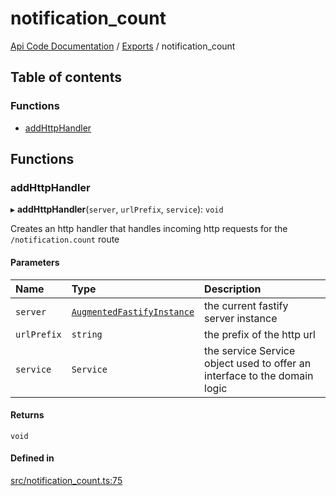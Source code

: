# notification\_count
 
[Api Code Documentation](../README.md) / [Exports](../modules.md) / notification\_count

## Table of contents

### Functions

- [addHttpHandler](notification_count.md#addhttphandler)

## Functions

### addHttpHandler

▸ **addHttpHandler**(`server`, `urlPrefix`, `service`): `void`

Creates an http handler that handles incoming http requests for the `/notification.count` route

#### Parameters

| Name | Type | Description |
| :------ | :------ | :------ |
| `server` | [`AugmentedFastifyInstance`](../interfaces/types.AugmentedFastifyInstance.md) | the current fastify server instance |
| `urlPrefix` | `string` | the prefix of the http url |
| `service` | `Service` | the service Service object used to offer an interface to the domain logic |

#### Returns

`void`

#### Defined in

[src/notification_count.ts:75](https://github.com/openkfw/TruBudget/blob/26ade46/api/src/notification_count.ts#L75)

